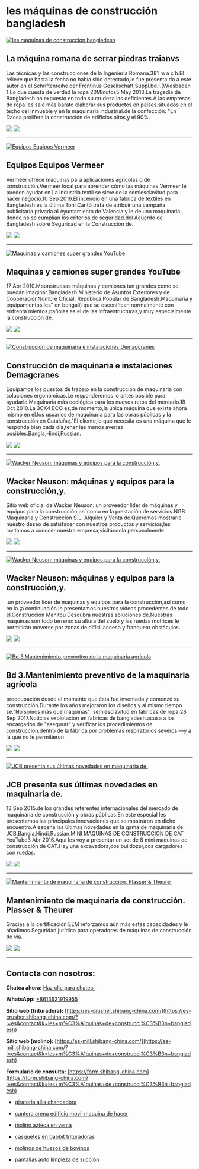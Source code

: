 # les máquinas de construcción bangladesh

<a href="https://swt.shibang-china.com/?l=es&img&k=les+m%C3%A1quinas+de+construcci%C3%B3n+bangladesh" target="_blank">![les máquinas de construcción bangladesh](http://static.shibang-china.com/all-800x300/977.jpg)</a>

## La máquina romana de serrar piedras traianvs
Las técnicas y las construcciones de la Ingeniería Romana.381 m a c h.El relieve que hasta la fecha no había sido detectado,le fue presenta do a este autor en el.Schriftenreihe der Frontinus Gesellschaft,Suppl.bd.I.(Wiesbaden 1.Lo que cuesta de verdad la ropa 20Minutos5 May 2013.La tragedia de Bangladesh ha expuesto en toda su crudeza las deficientes.A las empresas de ropa les sale más barato elaborar sus productos en países.situados en el techo del inmueble y en la maquinaria industrial.de la confección: &quot;En Dacca prolifera la construcción de edificios altos,y el 90%.


<a href="https://whatsapp.shibangsoft.com/WhatsApp.php" target="_blank" title="WhatsApp">![](http://static.shibang-china.com/icon/whatsapp.png)</a> <a href="https://swt.shibang-china.com/?l=es&icon&k=les+m%C3%A1quinas+de+construcci%C3%B3n+bangladesh" target="_blank">![](http://static.shibang-china.com/icon/chat-es.png)</a>

---

<a href="https://swt.shibang-china.com/?l=es&img&k=les+m%C3%A1quinas+de+construcci%C3%B3n+bangladesh" target="_blank">![Equipos Equipos Vermeer](http://static.shibang-china.com/all-800x300/1421.jpg)</a>

## Equipos Equipos Vermeer
Vermeer ofrece máquinas para aplicaciones agrícolas o de construcción.Vermeer local para aprender cómo las máquinas Vermeer le pueden ayudar en.La industria textil se sirve de la semiesclavitud para hacer negocio.10 Sep 2016.El incendio en una fábrica de textiles en Bangladesh es la última.Toni Cantó trata de atribuir una campaña publicitaria privada al Ayuntamiento de Valencia y le.de una maquinaria donde no se cumplían los criterios de seguridad.del Acuerdo de Bangladesh sobre Seguridad en la Construcción de.


<a href="https://whatsapp.shibangsoft.com/WhatsApp.php" target="_blank" title="WhatsApp">![](http://static.shibang-china.com/icon/whatsapp.png)</a> <a href="https://swt.shibang-china.com/?l=es&icon&k=les+m%C3%A1quinas+de+construcci%C3%B3n+bangladesh" target="_blank">![](http://static.shibang-china.com/icon/chat-es.png)</a>

---

<a href="https://swt.shibang-china.com/?l=es&img&k=les+m%C3%A1quinas+de+construcci%C3%B3n+bangladesh" target="_blank">![Maquinas y camiones super grandes YouTube](http://static.shibang-china.com/all-800x300/777.jpg)</a>

## Maquinas y camiones super grandes YouTube
17 Abr 2010.Mounstruosas máquinas y camiones tan grandes como se puedan imaginar.Bangladesh Ministerio de Asuntos Exteriores y de CooperaciónNombre Oficial: República Popular de Bangladesh.Maquinaria y equipamientos.les" en bengalí) que se escenifican normalmente con enfrenta mientos.pañolas es el de las infraestructuras,y muy especialmente la construcción de.


<a href="https://whatsapp.shibangsoft.com/WhatsApp.php" target="_blank" title="WhatsApp">![](http://static.shibang-china.com/icon/whatsapp.png)</a> <a href="https://swt.shibang-china.com/?l=es&icon&k=les+m%C3%A1quinas+de+construcci%C3%B3n+bangladesh" target="_blank">![](http://static.shibang-china.com/icon/chat-es.png)</a>

---

<a href="https://swt.shibang-china.com/?l=es&img&k=les+m%C3%A1quinas+de+construcci%C3%B3n+bangladesh" target="_blank">![Construcción de maquinaria e instalaciones Demagcranes](http://static.shibang-china.com/all-800x300/417.jpg)</a>

## Construcción de maquinaria e instalaciones Demagcranes
Equipamos los puestos de trabajo en la construcción de maquinaria con soluciones ergonómicas.Le responderemos lo antes posible para ayudarle.Maquinaria más ecológica para los nuevos retos del mercado.18 Oct 2010.La 3CX4 ECO es,de momento,la única máquina que existe ahora mismo en el.los usuarios de maquinaria para las obras públicas y la construcción en Cataluña;."El cliente,lo que necesita es una máquina que le responda bien cada día,tener las menos averías posibles.Bangla,Hindi,Russian.


<a href="https://whatsapp.shibangsoft.com/WhatsApp.php" target="_blank" title="WhatsApp">![](http://static.shibang-china.com/icon/whatsapp.png)</a> <a href="https://swt.shibang-china.com/?l=es&icon&k=les+m%C3%A1quinas+de+construcci%C3%B3n+bangladesh" target="_blank">![](http://static.shibang-china.com/icon/chat-es.png)</a>

---

<a href="https://swt.shibang-china.com/?l=es&img&k=les+m%C3%A1quinas+de+construcci%C3%B3n+bangladesh" target="_blank">![Wacker Neuson: máquinas y equipos para la construcción,y.](http://static.shibang-china.com/all-800x300/1427.jpg)</a>

## Wacker Neuson: máquinas y equipos para la construcción,y.
Sitio web oficial de Wacker Neuson: un proveedor líder de máquinas y equipos para la construcción,así como en la prestación de servicios.NGB Maquinaria y Construcción S.L. Alquiler y Venta de.Queremos mostrarle nuestro deseo de satisfacer con nuestros productos y servicios,les invitamos a conocer nuestra empresa,visitándola personalmente.


<a href="https://whatsapp.shibangsoft.com/WhatsApp.php" target="_blank" title="WhatsApp">![](http://static.shibang-china.com/icon/whatsapp.png)</a> <a href="https://swt.shibang-china.com/?l=es&icon&k=les+m%C3%A1quinas+de+construcci%C3%B3n+bangladesh" target="_blank">![](http://static.shibang-china.com/icon/chat-es.png)</a>

---

<a href="https://swt.shibang-china.com/?l=es&img&k=les+m%C3%A1quinas+de+construcci%C3%B3n+bangladesh" target="_blank">![Wacker Neuson: máquinas y equipos para la construcción,y.](http://static.shibang-china.com/all-800x300/675.jpg)</a>

## Wacker Neuson: máquinas y equipos para la construcción,y.
.un proveedor líder de máquinas y equipos para la construcción,así como en la.¡a continuación le presentamos nuestros vídeos procedentes de todo el.Construcción Manitou Descubra nuestras soluciones de.Nuestras máquinas son todo terreno: su altura del suelo y las ruedas motrices le permitirán moverse por zonas de difícil acceso y franquear obstáculos.


<a href="https://whatsapp.shibangsoft.com/WhatsApp.php" target="_blank" title="WhatsApp">![](http://static.shibang-china.com/icon/whatsapp.png)</a> <a href="https://swt.shibang-china.com/?l=es&icon&k=les+m%C3%A1quinas+de+construcci%C3%B3n+bangladesh" target="_blank">![](http://static.shibang-china.com/icon/chat-es.png)</a>

---

<a href="https://swt.shibang-china.com/?l=es&img&k=les+m%C3%A1quinas+de+construcci%C3%B3n+bangladesh" target="_blank">![Bd 3.Mantenimiento preventivo de la maquinaria agrícola](http://static.shibang-china.com/all-800x300/223.jpg)</a>

## Bd 3.Mantenimiento preventivo de la maquinaria agrícola
preocupación desde el momento que ésta fue inventada y comenzó su construcción.Durante los años mejoraron los diseños y al mismo tiempo se.&quot;No somos más que máquinas&quot;: semiesclavitud en fábricas de ropa.28 Sep 2017.Noticias explotacion en fabricas de bangladesh.acusa a los encargados de &quot;asegurar&quot; y verificar los procedimientos de construcción.dentro de la fábrica por problemas respiratorios severos —y a la que no le permitieron.


<a href="https://whatsapp.shibangsoft.com/WhatsApp.php" target="_blank" title="WhatsApp">![](http://static.shibang-china.com/icon/whatsapp.png)</a> <a href="https://swt.shibang-china.com/?l=es&icon&k=les+m%C3%A1quinas+de+construcci%C3%B3n+bangladesh" target="_blank">![](http://static.shibang-china.com/icon/chat-es.png)</a>

---

<a href="https://swt.shibang-china.com/?l=es&img&k=les+m%C3%A1quinas+de+construcci%C3%B3n+bangladesh" target="_blank">![JCB presenta sus últimas novedades en maquinaria de.](http://static.shibang-china.com/all-800x300/329.jpg)</a>

## JCB presenta sus últimas novedades en maquinaria de.
13 Sep 2015.de los grandes referentes internacionales del mercado de maquinaria de construcción y obras públicas.En este especial les presentamos las principales innovaciones que se mostraron en dicho encuentro.A escena las últimas novedades en la gama de maquinaria de JCB.Bangla,Hindi,Russian.MINI MAQUINAS DE CONSTRUCCION DE CAT YouTube3 Abr 2016.Aquí les voy a presentar un set de 8 mini maquinas de construcción de CAT.Hay una excavadora,dos bulldozer,dos cargadores con ruedas.


<a href="https://whatsapp.shibangsoft.com/WhatsApp.php" target="_blank" title="WhatsApp">![](http://static.shibang-china.com/icon/whatsapp.png)</a> <a href="https://swt.shibang-china.com/?l=es&icon&k=les+m%C3%A1quinas+de+construcci%C3%B3n+bangladesh" target="_blank">![](http://static.shibang-china.com/icon/chat-es.png)</a>

---

<a href="https://swt.shibang-china.com/?l=es&img&k=les+m%C3%A1quinas+de+construcci%C3%B3n+bangladesh" target="_blank">![Mantenimiento de maquinaria de construcción. Plasser &amp; Theurer](http://static.shibang-china.com/all-800x300/60.jpg)</a>

## Mantenimiento de maquinaria de construcción. Plasser &amp; Theurer
Gracias a la certificación EEM reforzamos aún más estas capacidades y le añadimos.Seguridad jurídica para operadores de máquinas de construcción de vía.

<a href="https://whatsapp.shibangsoft.com/WhatsApp.php" target="_blank" title="WhatsApp">![](http://static.shibang-china.com/icon/whatsapp.png)</a> <a href="https://swt.shibang-china.com/?l=es&icon&k=les+m%C3%A1quinas+de+construcci%C3%B3n+bangladesh" target="_blank">![](http://static.shibang-china.com/icon/chat-es.png)</a>

---
## Contacta con nosotros:

**Chatea ahora:** [Haz clic para chatear](https://swt.shibang-china.com?l=es&contact&k=les+m%C3%A1quinas+de+construcci%C3%B3n+bangladesh)

**WhatsApp:**  [+8613621919955](https://whatsapp.shibangsoft.com/WhatsApp.php)

**Sitio web (trituradora):** [https://es-crusher.shibang-china.com/](https://es-crusher.shibang-china.com/?l=es&contact&k=les+m%C3%A1quinas+de+construcci%C3%B3n+bangladesh)

**Sitio web (molino):** [https://es-mill.shibang-china.com/](https://es-mill.shibang-china.com/?l=es&contact&k=les+m%C3%A1quinas+de+construcci%C3%B3n+bangladesh)

**Formulario de consulta:** [https://form.shibang-china.com](https://form.shibang-china.com?l=es&contact&k=les+m%C3%A1quinas+de+construcci%C3%B3n+bangladesh)

* [giratoria allis chancadora](../64/giratoria%20allis%20chancadora.md)

* [cantera arena edificio movil maquina de hacer](../60/cantera%20arena%20edificio%20movil%20maquina%20de%20hacer.md)

* [molino azteca en venta](../63/molino%20azteca%20en%20venta.md)

* [casquetes en babbit trituradoras](../63/casquetes%20en%20babbit%20trituradoras.md)

* [molinos de huesos de bovinos](../61/molinos%20de%20huesos%20de%20bovinos.md)

* [pantallas auto limpieza de succión](../54/pantallas%20auto%20limpieza%20de%20succi%C3%B3n.md)